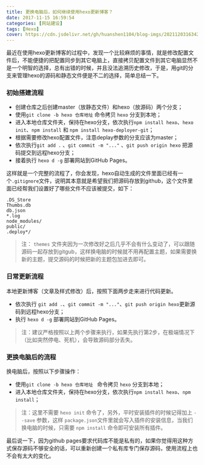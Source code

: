 ```yaml
---
title: 更换电脑后，如何继续使用hexo更新博客？
date: 2017-11-15 16:59:54
categories: [网站建设]
tags: [Hexo]
cover: https://cdn.jsdelivr.net/gh/huanshen1104/blog-imgs/202112031634217.jpg
---
```

最近在使用hexo更新博客的过程中，发现一个比较麻烦的事情，就是修改配置文件后，不能便捷的把配置同步到其它电脑上，直接拷贝配置文件到其它电脑显然不是一个明智的选择，总有出错的时候，并且没法追溯历史修改，于是，用git的分支来管理hexo的源码和静态文件便是不二的选择，简单总结一下。
<!-- more -->


### 初始搭建流程
- 创建仓库之后创建master（放静态文件）和hexo（放源码）两个分支；
- 使用`git clone -b hexo 仓库地址` 命令拷贝 `hexo` 分支到本地；
- 进入本地仓库文件夹，保持在hexo分支，依次执行`npm install hexo`、`hexo init`、`npm install` 和 `npm install hexo-deployer-git`；
- 根据需要修改hexo配置文件，注意deplay参数的分支应该为master；
- 依次执行`git add .` 、`git commit -m "..."` 、`git push origin hexo` 把源码提交到远程hexo分支；
- 接着执行 `hexo d -g` 部署网站到GitHub Pages。

这样就是一个完整的流程了，你会发现，hexo自动生成的文件里面已经有一个`.gitignore`文件，说明其本意就是希望我们把源码存放到github，这个文件里面已经帮我们设置好了哪些文件不应该被提交，如下：
````
.DS_Store
Thumbs.db
db.json
*.log
node_modules/
public/
.deploy*/
````
> 注： `themes` 文件夹因为一次修改好之后几乎不会有什么变动了，可以跟随源码一起存放到gitgub，这样换电脑的时候就不用再配置主题，如果需要换新的主题，提交源码的时候把新的主题包加进去即可。

### 日常更新流程
本地更新博客（文章及样式修改）后，按照下面两步走来进行代码更新。
- 依次执行 `git add .`、`git commit -m "..."`、`git push origin hexo`更新源码到远程hexo分支；
- 执行 `hexo d -g` 部署网站到GitHub Pages。

> 注：建议严格按照以上两个步骤来执行，如果先执行第2步，在极端情况下（比如突然停电、死机），会导致源码部分丢失。

### 更换电脑后的流程
换电脑后，按照以下步骤操作：
- 使用`git clone -b hexo 仓库地址 ` 命令拷贝 `hexo` 分支到本地；
- 进入本地仓库文件夹，保持在hexo分支，依次执行`npm install hexo`、`npm install`；

>注：这里不需要 `hexo init` 命令了，另外，平时安装插件的时候记得加上 `--save` 参数，这样 `package.json`文件里就会写入插件的安装信息，当我们换电脑的时候，只需要 `npm install` 命令即可安装所有插件。

最后说一下，因为github pages要求代码库不能是私有的，如果你觉得用这种方式保存源码不够安全的话，可以重新创建一个私有库专门保存源码，使用流程上也不会有太大的变化。